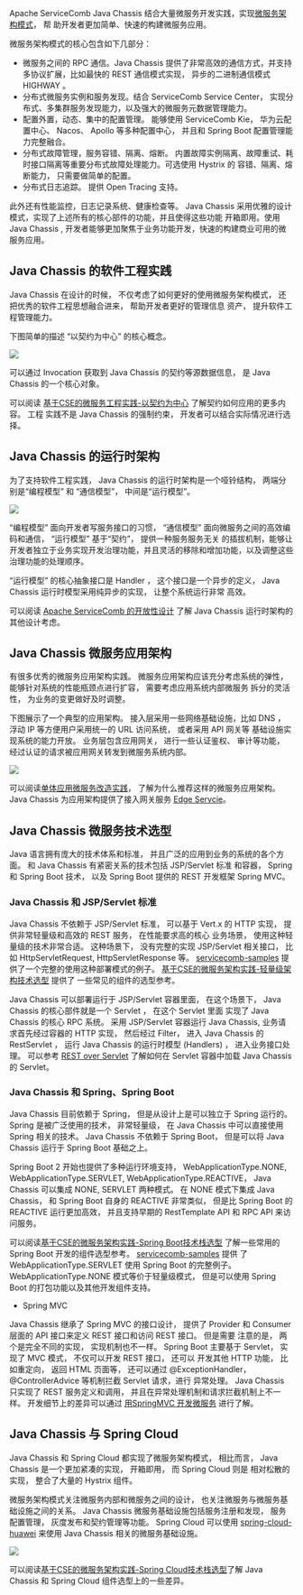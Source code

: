 Apache ServiceComb Java Chassis 结合大量微服务开发实践，实现[微服务架构模式](https://microservices.io/patterns/microservice-chassis.html)， 帮
助开发者更加简单、快速的构建微服务应用。

微服务架构模式的核心包含如下几部分：

* 微服务之间的 RPC 通信。Java Chassis 提供了非常高效的通信方式，并支持多协议扩展，比如最快的 REST 通信模式实现， 异步的二进制通信模式 HIGHWAY 。 
* 分布式微服务实例和服务发现。结合 ServiceComb Service Center， 实现分布式、多集群服务发现能力，以及强大的微服务元数据管理能力。
* 配置外置，动态、集中的配置管理。 能够使用 ServiceComb Kie， 华为云配置中心、 Nacos、 Apollo 等多种配置中心， 并且和 Spring Boot
    配置管理能力完整融合。  
* 分布式故障管理，服务容错、隔离、熔断。 内置故障实例隔离、故障重试、耗时接口隔离等重要分布式故障处理能力。可选使用 Hystrix 的
    容错、隔离、熔断能力， 只需要做简单的配置。
* 分布式日志追踪。 提供 Open Tracing 支持。  

此外还有性能监控，日志记录系统、健康检查等。 Java Chassis 采用优雅的设计模式，实现了上述所有的核心部件的功能，并且使得这些功能
开箱即用。使用 Java Chassis , 开发者能够更加聚焦于业务功能开发，快速的构建商业可用的微服务应用。 

## Java Chassis 的软件工程实践

Java Chassis 在设计的时候， 不仅考虑了如何更好的使用微服务架构模式， 还把优秀的软件工程思想融合进来， 帮助开发者更好的管理信息
资产， 提升软件工程管理能力。 

下图简单的描述 “以契约为中心” 的核心概念。 

![](software-enginerring.png) 

可以通过 Invocation 获取到 Java Chassis 的契约等源数据信息， 是 Java Chassis 的一个核心对象。 

可以阅读 [基于CSE的微服务工程实践-以契约为中心](https://bbs.huaweicloud.com/blogs/113640) 了解契约如何应用的更多内容。 工程
实践不是 Java Chassis 的强制约束， 开发者可以结合实际情况进行选择。 

## Java Chassis 的运行时架构

为了支持软件工程实践， Java Chassis 的运行时架构是一个哑铃结构， 两端分别是“编程模型” 和 “通信模型”， 中间是“运行模型”。 

![](runtime-model.png)

“编程模型” 面向开发者写服务接口的习惯， “通信模型” 面向微服务之间的高效编码和通信， “运行模型” 基于“契约”， 提供一种服务服务无关
的插拔机制，能够让开发者独立于业务实现开发治理功能，并且灵活的移除和增加功能，以及调整这些治理功能的处理顺序。 

“运行模型” 的核心抽象接口是 Handler ， 这个接口是一个异步的定义， Java Chassis 运行时模型采用纯异步的实现， 让整个系统运行非常
高效。 

可以阅读 [Apache ServiceComb 的开放性设计](http://servicecomb.apache.org/cn/docs/open-design/) 了解 Java Chassis 运行时架构的其他设计考虑。 

## Java Chassis 微服务应用架构

有很多优秀的微服务应用架构实践。 微服务应用架构应该充分考虑系统的弹性， 能够针对系统的性能瓶颈点进行扩容， 需要考虑应用系统内部微服务
拆分的灵活性， 为业务的变更做好及时调整。 

下图展示了一个典型的应用架构。 接入层采用一些网络基础设施，比如 DNS ， 浮动 IP 等方便用户采用统一的 URL 访问系统， 或者采用 API 网关等
基础设施实现系统的能力开放。 业务层包含应用网关， 进行一些认证鉴权、 审计等功能， 经过认证的请求被应用网关转发到微服务系统内部。 

![](application-architect.png)

可以阅读[单体应用微服务改造实践](https://bbs.huaweicloud.com/blogs/101611)， 了解为什么推荐这样的微服务应用架构。 Java Chassis
为应用架构提供了接入网关服务 [Edge Servcie](../edge/by-servicecomb-sdk.md)。 

## Java Chassis 微服务技术选型

Java 语言拥有庞大的技术体系和标准， 并且广泛的应用到业务的系统的各个方面。 和 Java Chassis 有紧密关系的技术包括 JSP/Servlet 标准
和容器， Spring 和 Spring Boot 技术， 以及 Spring Boot 提供的 REST 开发框架 Spring MVC。 

### Java Chassis 和 JSP/Servlet 标准

Java Chassis 不依赖于 JSP/Servlet 标准， 可以基于 Vert.x 的 HTTP 实现， 提供非常轻量级和高效的 REST 服务， 在性能要求高的核心
业务场景， 使用这种轻量级的技术非常合适。 这种场景下， 没有完整的实现 JSP/Servlet 相关接口， 比如 HttpServletRequest, 
HttpServletResponse 等。 [servicecomb-samples](https://github.com/apache/servicecomb-samples/tree/master/porter_lightweight) 
提供了一个完整的使用这种部署模式的例子。 [基于CSE的微服务架构实践-轻量级架构技术选型](https://bbs.huaweicloud.com/blogs/101875) 提供了
一些常见的组件的选型参考。 

Java Chassis 可以部署运行于 JSP/Servlet 容器里面， 在这个场景下， Java Chassis 的核心部件就是一个 Servlet ， 在这个 Servlet 里面
实现了 Java Chassis 的核心 RPC 系统。 采用 JSP/Servlet 容器运行 Java Chassis, 业务请求首先经过容器的 HTTP 实现， 然后经过 Filter， 
进入 Java Chassis 的 RestServlet ， 运行 Java Chassis 的运行时模型 (Handlers) ， 进入业务接口处理。 可以参考 
[REST over Servlet](../transports/rest-over-servlet.md) 了解如何在 Servlet 容器中加载 Java Chassis 的 Servlet。  

### Java Chassis 和 Spring、Spring Boot

 Java Chassis 目前依赖于 Spring， 但是从设计上是可以独立于 Spring 运行的。 Spring 是被广泛使用的技术， 非常轻量级， 
 在 Java Chassis 中可以直接使用 Spring 相关的技术。 Java Chassis 不依赖于 Spring Boot， 但是可以将 Java Chassis 运行于 Spring 
 Boot 基础之上。 
 
 Spring Boot 2 开始也提供了多种运行环境支持， WebApplicationType.NONE, WebApplicationType.SERVLET, WebApplicationType.REACTIVE， 
 Java Chassis 可以集成 NONE, SERVLET 两种模式。 在 NONE 模式下集成 Java Chassis， 和 Spring Boot 自身的  REACTIVE 非常类似，
 但是比 Spring Boot 的 REACTIVE 运行更加高效， 并且支持早期的 RestTemplate API 和 RPC API 来访问服务。 
 
 可以阅读[基于CSE的微服务架构实践-Spring Boot技术栈选型](https://bbs.huaweicloud.com/blogs/115961) 了解一些常用的 Spring Boot
 开发的组件选型参考。 [servicecomb-samples](https://github.com/apache/servicecomb-samples/tree/master/porter_springboot) 提供
 了 WebApplicationType.SERVLET 使用 Spring Boot 的完整例子。 
 WebApplicationType.NONE 模式等价于轻量级模式， 但是可以使用 Spring Boot 的打包功能以及其他开发组件支持。 

 * Spring MVC 
 
 Java Chassis 继承了 Spring MVC 的接口设计， 提供了 Provider 和 Consumer 层面的 API 接口来定义 REST 接口和访问 REST 接口。 但是需要
 注意的是， 两个是完全不同的实现， 实现机制也不一样。 Spring Boot 主要基于 Servlet， 实现了 MVC 模式， 不仅可以开发 REST 接口， 还可以
 开发其他 HTTP 功能， 比如重定向， 返回 HTML 页面等， 还可以通过 @ExceptionHandler， @ControllerAdvice 等机制拦截 Servlet 请求，进行
 异常处理。 Java Chassis 只实现了 REST 服务定义和调用， 并且在异常处理机制和请求拦截机制上不一样。 开发细节上的差异可以通过
 [用SpringMVC 开发微服务](../build-provider/springmvc.md) 进行了解。  

## Java Chassis 与 Spring Cloud 

Java Chassis 和 Spring Cloud 都实现了微服务架构模式， 相比而言， Java Chassis 是一个更加紧凑的实现， 开箱即用， 而 Spring Cloud 则是
相对松散的实现， 整合了大量的 Hystrix 组件。 

微服务架构模式关注微服务内部和微服务之间的设计， 也关注微服务与微服务基础设施之间的关系。 Java Chassis 微服务基础设施包括服务注册和发现，
服务配置管理， 灰度发布和契约管理等功能。 Spring Cloud 可以使用 [spring-cloud-huawei](https://github.com/huaweicloud/spring-cloud-huawei) 
来使用 Java Chassis 相关的微服务基础设施。 

![](spring-cloud-servicecomb.png)

可以阅读[基于CSE的微服务架构实践-Spring Cloud技术栈选型](https://bbs.huaweicloud.com/blogs/115718)了解 Java Chassis
和 Spring Cloud 组件选型上的一些差异。 

